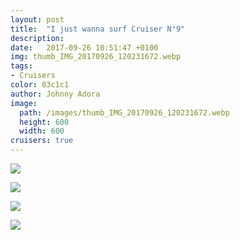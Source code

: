 ```yaml
---
layout: post
title:  "I just wanna surf Cruiser N°9"
description: 
date:   2017-09-26 10:51:47 +0100
img: thumb_IMG_20170926_120231672.webp
tags: 
- Cruisers
color: 03c1c1
author: Johnny Adora
image:
  path: /images/thumb_IMG_20170926_120231672.webp
  height: 600
  width: 600
cruisers: true
---
```


![]({{site.baseurl}}/images/Cruiser9.webp)

![]({{site.baseurl}}/images/IMG_20170926_120231672.webp)

![]({{site.baseurl}}/images/IMG_20180223_195725.webp)

![]({{site.baseurl}}/images/flipbook-gallery-5b.webp)